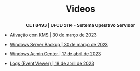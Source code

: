 # <p align=center> Videos
**<p align=center> CET 8493 | UFCD 5114 - Sistema Operativo Servidor**

- [Ativação com KMS | 30 de março de 2023](https://youtu.be/3F_RJ6SE8WM)

- [Windows Server Backup | 30 de março de 2023](https://youtu.be/zKdl92YyOi0)

- [Windows Admin Center | 17 de abril de 2023](https://youtu.be/kUZbHOifC-M)

- [Logs (Event Viewer) | 18 de abril de 2023](https://youtu.be/HCt0plm7Ono)